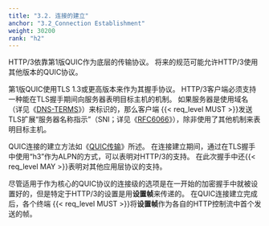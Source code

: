 ```yaml
---
title: "3.2. 连接的建立"
anchor: "3.2_Connection Establishment"
weight: 30200
rank: "h2"
---
```


HTTP/3依靠第1版QUIC作为底层的传输协议。
将来的规范可能允许HTTP/3使用其他版本的QUIC协议。

第1版QUIC使用TLS 1.3或更高版本来作为其握手协议。
HTTP/3客户端必须支持一种能在TLS握手期间向服务器表明目标主机的机制。
如果服务器是使用域名（详见《[DNS-TERMS]()》）来标识的，那么客户端 {{< req_level MUST >}}发送TLS扩展“服务器名称指示”（SNI；详见《[RFC6066]()》），除非使用了其他机制来表明目标主机。

QUIC连接的建立方法如《[QUIC传输]()》所述。
在连接建立期间，通过在TLS握手中使用“h3”作为ALPN的方式，可以表明对HTTP/3的支持。
在此次握手中还{{< req_level MAY >}}表明对其他应用层协议的支持。

尽管适用于作为核心的QUIC协议的连接级的选项是在一开始的加密握手中就被设置好的，但是特定于HTTP/3的设置是用**设置帧**来传递的。
在QUIC连接建立完成后，各个终端 {{< req_level MUST >}}将**设置帧**作为各自的HTTP控制流中首个发送的帧。
